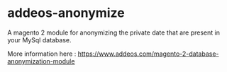 # addeos-anonymize

A magento 2 module for anonymizing the private date that are present in your MySql database.

More information here : https://www.addeos.com/magento-2-database-anonymization-module
